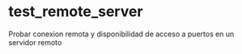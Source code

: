 # test_remote_server
Probar conexion remota y disponibilidad de acceso a puertos en un servidor remoto
